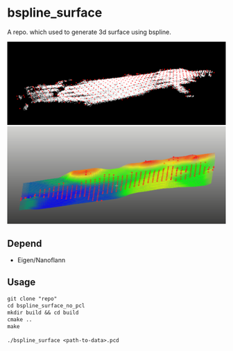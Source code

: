 # bspline_surface
A repo. which used to generate 3d surface using bspline.

<img src="pts_ctpts.png" />
<img src="surf_ctpts.png" />

## Depend
- Eigen/Nanoflann

## Usage
```
git clone "repo"
cd bspline_surface_no_pcl
mkdir build && cd build
cmake ..
make

./bspline_surface <path-to-data>.pcd
```
